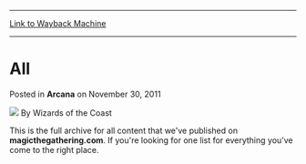 
---
[Link to Wayback Machine](https://web.archive.org/web/20220119020919/https://magic.wizards.com/en/articles/archive/arcana/all-2011-11-30)

[_metadata_:author]:- "Wizards of the Coast"
[_metadata_:description]:- "This is the full archive for all content that we've published on magicthegathering.com. If you're looking for one list for everything you've come to the right place."
[_metadata_:generator]:- "Drupal 7 (http://drupal.org)"
[_metadata_:node]:- "595856"
[_metadata_:publish_date]:- "2011-11-30"
[_metadata_:source]:- "div-main-content"
[_metadata_:title]:- "All"
[_metadata_:wayback_capture_timestamp]:- "2022-01-19 02:09:19"
[_metadata_:wayback_raw_url]:- "https://web.archive.org/web/20220119020919id_/https://magic.wizards.com/en/articles/archive/arcana/all-2011-11-30"
[_metadata_:wayback_url]:- "https://magic.wizards.com/en/articles/archive/arcana/all-2011-11-30"
---


All
===



 Posted in **Arcana**
 on November 30, 2011 






![](https://media.magic.wizards.com/styles/auth_small/public/images/person/wizards_author.jpg)
By Wizards of the Coast











This is the full archive for all content that we've published on **magicthegathering.com**. If you're looking for one list for everything you've come to the right place. 







